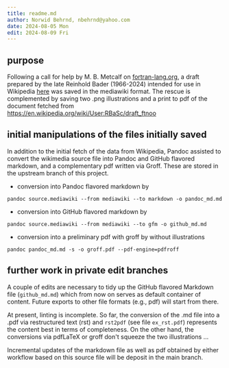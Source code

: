 ```yaml
---
title: readme.md
author: Norwid Behrnd, nbehrnd@yahoo.com
date: 2024-08-05 Mon
edit: 2024-08-09 Fri
---
```


## purpose

Following a call for help by M. B. Metcalf on
[fortran-lang.org](https://fortran-lang.discourse.group/t/reinhold-bader-1966-2024/8233/5),
a draft prepared by the late Reinhold Bader (1966-2024) intended for use in
Wikipedia [here](https://fortran-lang.discourse.group/t/reinhold-bader-1966-2024/8233/5)
was saved in the mediawiki format.  The rescue is complemented by saving two
.png illustrations and a print to pdf of the document fetched from
<https://en.wikipedia.org/wiki/User:RBaSc/draft_ftnoo>

## initial manipulations of the files initially saved

In addition to the initial fetch of the data from Wikipedia,
Pandoc assisted to convert the wikimedia source file into Pandoc
and GitHub flavored markdown, and a complementary pdf written
via Groff.  These are stored in the upstream branch of this project.

- conversion into Pandoc flavored markdown by

```shell
pandoc source.mediawiki --from mediawiki --to markdown -o pandoc_md.md
```

- conversion into GitHub flavored markdown by

```shell
pandoc source.mediawiki --from mediawiki --to gfm -o github_md.md
```

- conversion into a preliminary pdf with groff by without illustrations

```shell
pandoc pandoc_md.md -s -o groff.pdf --pdf-engine=pdfroff
```

## further work in private edit branches

A couple of edits are necessary to tidy up the GitHub flavored Markdown file
(`github_md.md`) which from now on serves as default container of content.
Future exports to other file formats (e.g., pdf) will start from there.

At present, linting is incomplete.  So far, the conversion of the .md file
into a .pdf via restructured text (rst) and `rst2pdf` (see file `ex_rst.pdf`)
represents the content best in terms of completeness.  On the other hand, the
conversions via pdfLaTeX or groff don't squeeze the two illustrations ...

Incremental updates of the markdown file as well as pdf obtained by either
workflow based on this source file will be deposit in the main branch.
